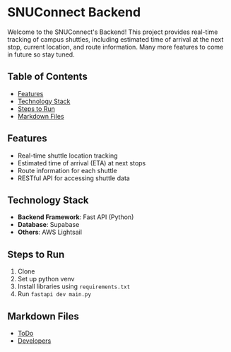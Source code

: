 # SNUConnect Backend

Welcome to the SNUConnect's Backend! This project provides real-time tracking of campus shuttles, including estimated time of arrival at the next stop, current location, and route information. Many more features to come in future so stay tuned.

## Table of Contents

- [Features](#features)
- [Technology Stack](#technology-stack)
- [Steps to Run](#steps-to-run)
- [Markdown Files](#markdown-files)

## Features

- Real-time shuttle location tracking
- Estimated time of arrival (ETA) at next stops
- Route information for each shuttle
- RESTful API for accessing shuttle data

## Technology Stack

- **Backend Framework**: Fast API (Python)
- **Database**: Supabase
- **Others**: AWS Lightsail

## Steps to Run

1. Clone
2. Set up python venv
3. Install libraries using `requirements.txt`
4. Run `fastapi dev main.py`

## Markdown Files

- [ToDo](/markdown/todo.md)
- [Developers](/markdown/devs.md)
